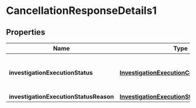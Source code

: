 
# CancellationResponseDetails1

## Properties
Name | Type | Description | Notes
------------ | ------------- | ------------- | -------------
**investigationExecutionStatus** | [**InvestigationExecutionConfirmation5Code**](InvestigationExecutionConfirmation5Code.md) | Provides the status on the execution of an investigation. | 
**investigationExecutionStatusReason** | [**InvestigationExecutionStatusReason1**](InvestigationExecutionStatusReason1.md) |  |  [optional]




